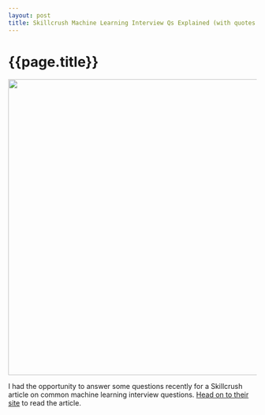 ```yaml
---
layout: post
title: Skillcrush Machine Learning Interview Qs Explained (with quotes by yours truly)
---
```


{{page.title}}
================

<center><img src="https://i.imgur.com/PEuSsU1.png" width="600px"/></center>

I had the opportunity to answer some questions recently for a Skillcrush article on common machine learning interview questions. <a href="https://skillcrush.com/2019/10/17/machine-learning-interview-questions">Head on to their site</a> to read the article.
